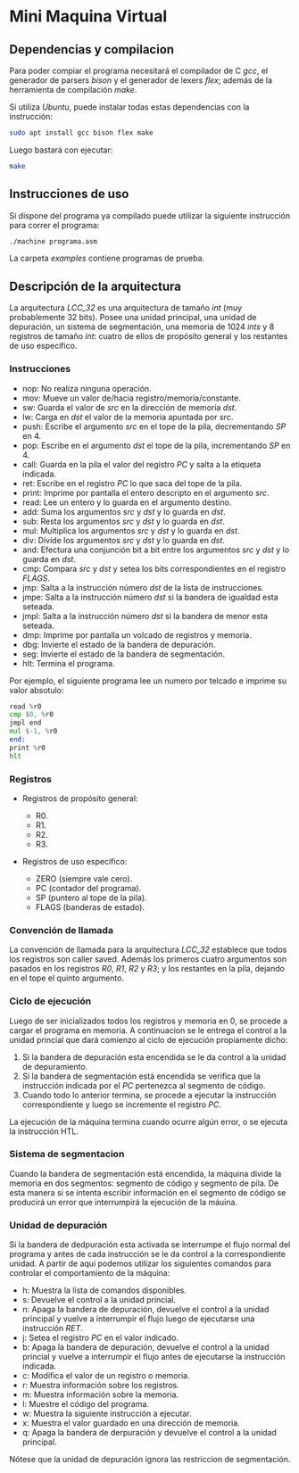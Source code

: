 # Mini Maquina Virtual #

## Dependencias y compilacion ##

Para poder compiar el programa necesitará el compilador de C *gcc*, el
generador de parsers *bison* y el generador de lexers *flex*; además de la
herramienta de compilación *make*.

Si utiliza *Ubuntu*, puede instalar todas estas dependencias con la
instrucción:

```bash
sudo apt install gcc bison flex make
```

Luego bastará con ejecutar:

```bash
make
```

## Instrucciones de uso ##

Si dispone del programa ya compilado puede utilizar la siguiente instrucción
para correr el programa:

```bash
./machine programa.asm
```

La carpeta *examples* contiene programas de prueba.

## Descripción de la arquitectura ##

La arquitectura *LCC_32* es una arquitectura de tamaño *int* (muy probablemente
32 bits). Posee una unidad principal, una unidad de depuración, un sistema de
segmentación, una memoria de 1024 *ints* y 8 registros de tamaño *int*: cuatro
de ellos de propósito general y los restantes de uso específico.

### Instrucciones ###

* nop: No realiza ninguna operación.
* mov: Mueve un valor de/hacia registro/memoria/constante.
* sw: Guarda el valor de *src* en la dirección de memoria *dst*.
* lw: Carga en *dst* el valor de la memoria apuntada por *src*.
* push: Escribe el argumento *src* en el tope de la pila, decrementando *SP* en 4.
* pop: Escribe en el argumento *dst* el tope de la pila, incrementando *SP* en 4.
* call: Guarda en la pila el valor del registro *PC* y salta a la etiqueta indicada.
* ret: Escribe en el registro *PC* lo que saca del tope de la pila.
* print: Imprime por pantalla el entero descripto en el argumento *src*.
* read: Lee un entero y lo guarda en el argumento destino.
* add: Suma los argumentos *src* y *dst* y lo guarda en *dst*.
* sub: Resta los argumentos *src* y *dst* y lo guarda en *dst*.
* mul: Multiplica los argumentos *src* y *dst* y lo guarda en *dst*.
* div: Divide los argumentos *src* y *dst* y lo guarda en *dst*.
* and: Efectura una conjunción bit a bit entre los argumentos *src* y *dst* y lo guarda en *dst*.
* cmp: Compara *src* y *dst* y setea los bits correspondientes en el registro *FLAGS*.
* jmp: Salta a la instrucción número *dst* de la lista de instrucciones.
* jmpe: Salta a la instrucción número *dst* si la bandera de igualdad esta seteada.
* jmpl: Salta a la instrucción número *dst* si la bandera de menor esta seteada.
* dmp: Imprime por pantalla un volcado de registros y memoria.
* dbg: Invierte el estado de la bandera de depuración.
* seg: Invierte el estado de la bandera de segmentación.
* hlt: Termina el programa.

Por ejemplo, el siguiente programa lee un numero por telcado e imprime su
valor absotulo:

```asm
read %r0
cmp $0, %r0
jmpl end
mul $-1, %r0
end:
print %r0
hlt
```

### Registros ###

* Registros de propósito general:
  * R0.
  * R1.
  * R2.
  * R3.

* Registros de uso especifico:
  * ZERO (siempre vale cero).
  * PC (contador del programa).
  * SP (puntero al tope de la pila).
  * FLAGS (banderas de estado).

### Convención de llamada ###

La convención de llamada para la arquitectura *LCC_32* establece que todos los
registros son caller saved. Además los primeros cuatro argumentos son pasados
en los registros *R0*, *R1*, *R2* y *R3*; y los restantes en la pila, dejando
en el tope el quinto argumento.

### Ciclo de ejecución ###

Luego de ser inicializados todos los registros y memoria en 0, se procede a
cargar el programa en memoria. A continuacion se le entrega el control a la
unidad princial que dará comienzo al ciclo de ejecución propiamente dicho:

1. Si la bandera de depuración esta encendida se le da control a la unidad de
   depuramiento.
2. Si la bandera de segmentación está encendida se verifica que la instrucción
   indicada por el *PC* pertenezca al segmento de código.
3. Cuando todo lo anterior termina, se procede a ejecutar la instrucción
   correspondiente y luego se incremente el registro *PC*.

La ejecución de la máquina termina cuando ocurre algún error, o se ejecuta la
instrucción HTL.

### Sistema de segmentacion ###

Cuando la bandera de segmentación está encendida, la máquina divide la memoria
en dos segmentos: segmento de código y segmento de pila. De esta manera si se
intenta escribir información en el segmento de código se producirá un error que
interrumpirá la ejecución de la máuina.

### Unidad de depuración ###

Si la bandera de dedpuración esta activada se interrumpe el flujo normal del
programa y antes de cada instrucción se le da control a la correspondiente
unidad. A partir de aqui podemos utilizar los siguientes comandos para
controlar el comportamiento de la máquina:

* h: Muestra la lista de comandos disponibles.
* s: Devuelve el control a la unidad princial.
* n: Apaga la bandera de depuración, devuelve el control a la unidad principal
     y vuelve a interrumpir el flujo luego de ejecutarse una instrucción *RET*.
* j: Setea el registro *PC* en el valor indicado.
* b: Apaga la bandera de depuración, devuelve el control a la unidad princial
     y vuelve a interrumpir el flujo antes de ejecutarse la instrucción indicada.
* c: Modifica el valor de un registro o memoria.
* r: Muestra información sobre los registros.
* m: Muestra información sobre la memoria.
* l: Muestre el código del programa.
* w: Muestra la siguiente instrucción a ejecutar.
* x: Muestra el valor guardado en una dirección de memoria.
* q: Apaga la bandera de derpuración y devuelve el control a la unidad principal.

Nótese que la unidad de depuración ignora las restriccion de segmentación.
